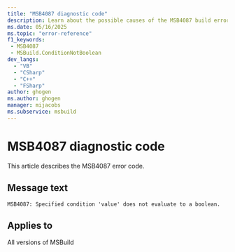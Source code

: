 ```yaml
---
title: "MSB4087 diagnostic code"
description: Learn about the possible causes of the MSB4087 build error, and get troubleshooting tips.
ms.date: 05/16/2025
ms.topic: "error-reference"
f1_keywords:
 - MSB4087
 - MSBuild.ConditionNotBoolean
dev_langs:
  - "VB"
  - "CSharp"
  - "C++"
  - "FSharp"
author: ghogen
ms.author: ghogen
manager: mijacobs
ms.subservice: msbuild
---
```


# MSB4087 diagnostic code

<!-- :::ErrorDefinitionDescription::: -->
<!-- :::editable-content name="introDescription"::: -->
This article describes the MSB4087 error code.
<!-- :::editable-content-end::: -->

## Message text

<!-- :::editable-content name="messageText"::: -->
`MSB4087: Specified condition 'value' does not evaluate to a boolean.`
<!-- :::editable-content-end::: -->
<!-- MSB4087: Specified condition "{0}" does not evaluate to a boolean. -->

<!-- :::editable-content name="postOutputDescription"::: -->
<!--
{StrBegin="MSB4087: "}
-->
<!-- :::editable-content-end::: -->
<!-- :::ErrorDefinitionDescription-end::: -->

## Applies to

All versions of MSBuild
